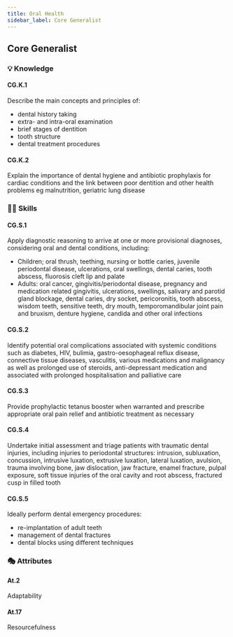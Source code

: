 ```yaml
---
title: Oral Health
sidebar_label: Core Generalist
---
```

## Core Generalist

### 💡 Knowledge

#### CG.K.1

Describe the main concepts and principles of: 

* dental history taking 
* extra- and intra-oral examination 
* brief stages of dentition 
* tooth structure 
* dental treatment procedures

#### CG.K.2

Explain the importance of dental hygiene and antibiotic prophylaxis for cardiac conditions and the link between poor dentition and other health problems eg malnutrition, geriatric lung disease

### 🤹‍♀️ Skills

#### CG.S.1

Apply diagnostic reasoning to arrive at one or more provisional diagnoses, considering oral and dental conditions, including:

* Children; oral thrush, teething, nursing or bottle caries, juvenile periodontal disease, ulcerations, oral swellings, dental caries, tooth abscess, fluorosis cleft lip and palate
* Adults: oral cancer, gingivitis/periodontal disease, pregnancy and medication related gingivitis, ulcerations, swellings, salivary and parotid gland blockage, dental caries, dry socket, pericoronitis, tooth abscess, wisdom teeth, sensitive teeth, dry mouth, temporomandibular joint pain and bruxism, denture hygiene, candida and other oral infections

#### CG.S.2

Identify potential oral complications associated with systemic conditions such as diabetes, HIV, bulimia, gastro-oesophageal reflux disease, connective tissue diseases, vasculitis, various medications and malignancy as well as prolonged use of steroids, anti-depressant medication and associated with prolonged hospitalisation and palliative care

#### CG.S.3

Provide prophylactic tetanus booster when warranted and prescribe appropriate oral pain relief and antibiotic treatment as necessary

#### CG.S.4

Undertake initial assessment and triage patients with traumatic dental injuries, including injuries to periodontal structures: intrusion, subluxation, concussion, intrusive luxation, extrusive luxation, lateral luxation, avulsion, trauma involving bone, jaw dislocation, jaw fracture, enamel fracture, pulpal exposure, soft tissue injuries of the oral cavity and root abscess, fractured cusp in filled tooth

#### CG.S.5

Ideally perform dental emergency procedures:

* re-implantation of adult teeth 
* management of dental fractures 
* dental blocks using different techniques

### 🎭 Attributes

#### At.2

Adaptability

#### At.17

Resourcefulness